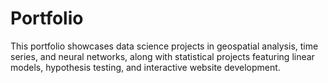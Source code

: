 # Portfolio
This portfolio showcases data science projects in geospatial analysis, time series, and neural networks, along with statistical projects featuring linear models, hypothesis testing, and interactive website development.

